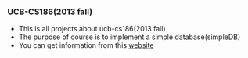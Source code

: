 ### UCB-CS186(2013 fall)

- This is all projects about ucb-cs186(2013 fall)
- The purpose of course is to implement a simple database(simpleDB)
- You can get information from this [website](https://sites.google.com/site/cs186fall2013/)
